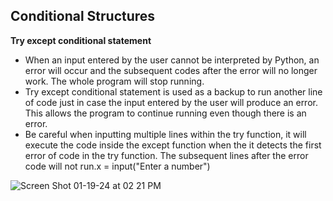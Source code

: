 ## Conditional Structures

**Try except conditional statement**
- When an input entered by the user cannot be interpreted by Python, an error will occur and the subsequent codes after the error will no longer work. The whole program will stop running.
- Try except conditional statement is used as a backup to run another line of code just in case the input entered by the user will produce an error. This allows the program to continue running even though there is an error.
- Be careful when inputting multiple lines within the try function, it will execute the code inside the except function when the it detects the first error of code in the try function. The subsequent lines after the error code will not run.x = input("Enter a number")

![Screen Shot 01-19-24 at 02 21 PM](https://github.com/Fong20/Learning-repository/assets/150316121/a199ee20-6668-4201-a7f6-3f77118f07e4)
